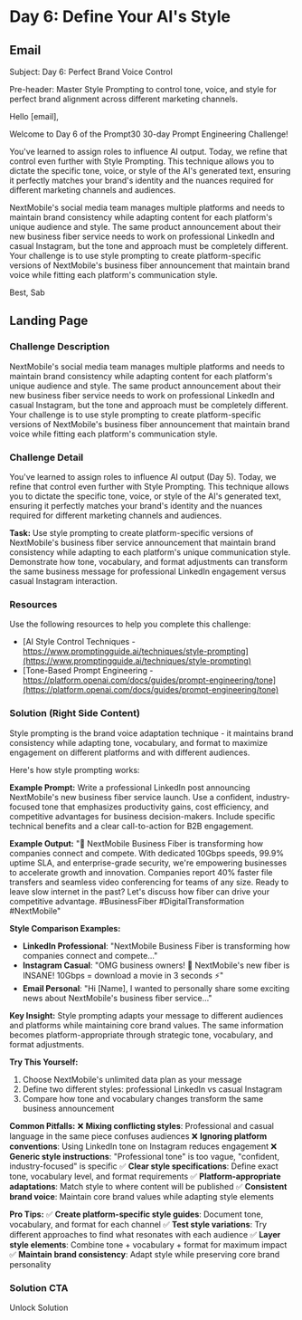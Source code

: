 # Day 6: Define Your AI's Style

## Email
Subject: Day 6: Perfect Brand Voice Control

Pre-header: Master Style Prompting to control tone, voice, and style for perfect brand alignment across different marketing channels.

Hello [email],

Welcome to Day 6 of the Prompt30 30-day Prompt Engineering Challenge!

You've learned to assign roles to influence AI output. Today, we refine that control even further with Style Prompting. This technique allows you to dictate the specific tone, voice, or style of the AI's generated text, ensuring it perfectly matches your brand's identity and the nuances required for different marketing channels and audiences.

NextMobile's social media team manages multiple platforms and needs to maintain brand consistency while adapting content for each platform's unique audience and style. The same product announcement about their new business fiber service needs to work on professional LinkedIn and casual Instagram, but the tone and approach must be completely different. Your challenge is to use style prompting to create platform-specific versions of NextMobile's business fiber announcement that maintain brand voice while fitting each platform's communication style.

Best, Sab

## Landing Page

### Challenge Description
NextMobile's social media team manages multiple platforms and needs to maintain brand consistency while adapting content for each platform's unique audience and style. The same product announcement about their new business fiber service needs to work on professional LinkedIn and casual Instagram, but the tone and approach must be completely different. Your challenge is to use style prompting to create platform-specific versions of NextMobile's business fiber announcement that maintain brand voice while fitting each platform's communication style.

### Challenge Detail
You've learned to assign roles to influence AI output (Day 5). Today, we refine that control even further with Style Prompting. This technique allows you to dictate the specific tone, voice, or style of the AI's generated text, ensuring it perfectly matches your brand's identity and the nuances required for different marketing channels and audiences.

**Task:**
Use style prompting to create platform-specific versions of NextMobile's business fiber service announcement that maintain brand consistency while adapting to each platform's unique communication style. Demonstrate how tone, vocabulary, and format adjustments can transform the same business message for professional LinkedIn engagement versus casual Instagram interaction.

### Resources
Use the following resources to help you complete this challenge:
- [AI Style Control Techniques - https://www.promptingguide.ai/techniques/style-prompting](https://www.promptingguide.ai/techniques/style-prompting)
- [Tone-Based Prompt Engineering - https://platform.openai.com/docs/guides/prompt-engineering/tone](https://platform.openai.com/docs/guides/prompt-engineering/tone)

### Solution (Right Side Content)
Style prompting is the brand voice adaptation technique - it maintains brand consistency while adapting tone, vocabulary, and format to maximize engagement on different platforms and with different audiences.

Here's how style prompting works:

**Example Prompt:**
Write a professional LinkedIn post announcing NextMobile's new business fiber service launch. Use a confident, industry-focused tone that emphasizes productivity gains, cost efficiency, and competitive advantages for business decision-makers. Include specific technical benefits and a clear call-to-action for B2B engagement.

**Example Output:**
"🚀 NextMobile Business Fiber is transforming how companies connect and compete. With dedicated 10Gbps speeds, 99.9% uptime SLA, and enterprise-grade security, we're empowering businesses to accelerate growth and innovation. Companies report 40% faster file transfers and seamless video conferencing for teams of any size. Ready to leave slow internet in the past? Let's discuss how fiber can drive your competitive advantage. #BusinessFiber #DigitalTransformation #NextMobile"

**Style Comparison Examples:**
- **LinkedIn Professional**: "NextMobile Business Fiber is transforming how companies connect and compete..."
- **Instagram Casual**: "OMG business owners! 🤯 NextMobile's new fiber is INSANE! 10Gbps = download a movie in 3 seconds ⚡"
- **Email Personal**: "Hi [Name], I wanted to personally share some exciting news about NextMobile's business fiber service..."

**Key Insight:**
Style prompting adapts your message to different audiences and platforms while maintaining core brand values. The same information becomes platform-appropriate through strategic tone, vocabulary, and format adjustments.

**Try This Yourself:**
1. Choose NextMobile's unlimited data plan as your message
2. Define two different styles: professional LinkedIn vs casual Instagram
3. Compare how tone and vocabulary changes transform the same business announcement

**Common Pitfalls:**
❌ **Mixing conflicting styles**: Professional and casual language in the same piece confuses audiences
❌ **Ignoring platform conventions**: Using LinkedIn tone on Instagram reduces engagement
❌ **Generic style instructions**: "Professional tone" is too vague, "confident, industry-focused" is specific
✅ **Clear style specifications**: Define exact tone, vocabulary level, and format requirements
✅ **Platform-appropriate adaptations**: Match style to where content will be published
✅ **Consistent brand voice**: Maintain core brand values while adapting style elements

**Pro Tips:**
✅ **Create platform-specific style guides**: Document tone, vocabulary, and format for each channel
✅ **Test style variations**: Try different approaches to find what resonates with each audience
✅ **Layer style elements**: Combine tone + vocabulary + format for maximum impact
✅ **Maintain brand consistency**: Adapt style while preserving core brand personality

### Solution CTA
Unlock Solution 